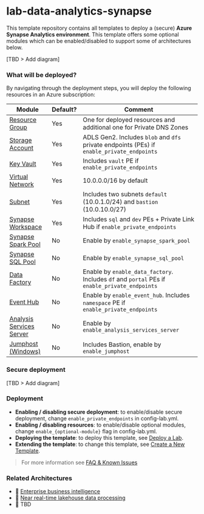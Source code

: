 # lab-data-analytics-synapse

This template repository contains all templates to deploy a (secure) **Azure Synapse Analytics environment**. This template offers some optional modules which can be enabled/disabled to support some of architectures below.

[TBD > Add diagram]

### What will be deployed?

By navigating through the deployment steps, you will deploy the following resources in an Azure subscription:

| Module | Default? | Comment |
| - | - | - |
| [Resource Group](./infra/terraform/resource_group.tf) | Yes | One for deployed resources and additional one for Private DNS Zones
| [Storage Account](./infra/terraform/storage_account.tf) | Yes | ADLS Gen2. Includes `blob` and `dfs` private endpoints (PEs) if  `enable_private_endpoints`
| [Key Vault](https://github.com/Azure/azure-data-labs-modules/tree/main/terraform/key-vault) | Yes | Includes `vault` PE if `enable_private_endpoints`
| [Virtual Network](./infra/terraform/network.tf) | Yes | 10.0.0.0/16 by default
| [Subnet](./infra/terraform/network.tf) | Yes | Includes two subnets `default` (10.0.1.0/24) and `bastion` (10.0.10.0/27)
| [Synapse Workspace](./infra/terraform/synapse.tf) | Yes | Includes `sql` and `dev` PEs + Private Link Hub if `enable_private_endpoints`
| [Synapse Spark Pool](./infra/terraform/synapse.tf) | No | Enable by `enable_synapse_spark_pool`
| [Synapse SQL Pool](./infra/terraform/synapse.tf) | No | Enable by `enable_synapse_sql_pool`
| [Data Factory](./infra/terraform/data_factory.tf) | No | Enable by `enable_data_factory`. Includes `df` and `portal` PEs if `enable_private_endpoints`
| [Event Hub](./infra/terraform/event_hub.tf) | No | Enable by `enable_event_hub`. Includes `namespace` PE if `enable_private_endpoints`
| [Analysis Services Server](./infra/terraform/analysis_services_server.tf) | No | Enable by `enable_analysis_services_server`
| [Jumphost (Windows)](./infra/terraform/jumphost.tf) | No | Includes Bastion, enable by `enable_jumphost`

### Secure deployment

[TBD > Add diagram]

### Deployment

- **Enabling / disabling secure deployment**: to enable/disable secure deployment, change `enable_private_endpoints` in config-lab.yml.
- **Enabling / disabling resources**: to enable/disable optional modules, change `enable_{optional-module}` flag in config-lab.yml. 
- **Deploying the template**: to deploy this template, see [Deploy a Lab](https://github.com/Azure/azure-data-labs/blob/main/.assets/docs/adl-prerequisited.md).
- **Extending the template**: to change this template, see [Create a New Template](https://github.com/Azure/azure-data-labs/blob/main/.assets/docs/create-template/adl-folder-structure.md).

> For more information see [FAQ & Known Issues](../assets/docs/adl-knownissues.md)

### Related Architectures

- 📘 [Enterprise business intelligence](https://learn.microsoft.com/en-us/azure/architecture/example-scenario/analytics/enterprise-bi-synapse)
- 📘 [Near real-time lakehouse data processing](https://learn.microsoft.com/en-us/azure/architecture/example-scenario/data/real-time-lakehouse-data-processing)
- 📘 TBD
